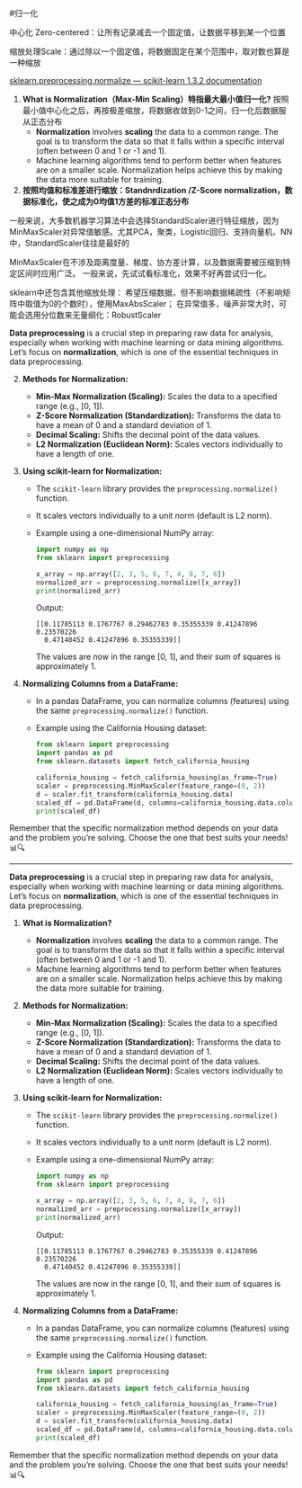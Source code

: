 #归一化

中心化 Zero-centered：让所有记录减去一个固定值，让数据平移到某一个位置

缩放处理Scale：通过除以一个固定值，将数据固定在某个范围中，取对数也算是一种缩放

[sklearn.preprocessing.normalize — scikit-learn 1.3.2 documentation](https://scikit-learn.org/stable/modules/generated/sklearn.preprocessing.normalize.html)

1. **What is Normalization（Max-Min Scaling）特指最大最小值归一化?**
	    按照最小值中心化之后，再按极差缩放，将数据收敛到0-1之间，归一化后数据服从正态分布
    - **Normalization** involves **scaling** the data to a common range. The goal is to transform the data so that it falls within a specific interval (often between 0 and 1 or -1 and 1).
    - Machine learning algorithms tend to perform better when features are on a smaller scale. Normalization helps achieve this by making the data more suitable for training.
2.  **按照均值和标准差进行缩放：Standnrdization /Z-Score normalization，数据标准化，使之成为0均值1方差的标准正态分布**


一般来说，大多数机器学习算法中会选择StandardScaler进行特征缩放，因为MinMaxScaler对异常值敏感。尤其PCA，聚类，Logistic回归、支持向量机、NN中，StandardScaler往往是最好的

MinMaxScaler在不涉及距离度量、梯度、协方差计算，以及数据需要被压缩到特定区间时应用广泛。
一般来说，先试试看标准化，效果不好再尝试归一化。

sklearn中还包含其他缩放处理：
希望压缩数据，但不影响数据稀疏性（不影响矩阵中取值为0的个数时），使用MaxAbsScaler；
在异常值多，噪声非常大时，可能会选用分位数来无量纲化：RobustScaler




**Data preprocessing** is a crucial step in preparing raw data for analysis, especially when working with machine learning or data mining algorithms. Let’s focus on **normalization**, which is one of the essential techniques in data preprocessing.

2. **Methods for Normalization:**
    
    - **Min-Max Normalization (Scaling):** Scales the data to a specified range (e.g., [0, 1]).
    - **Z-Score Normalization (Standardization):** Transforms the data to have a mean of 0 and a standard deviation of 1.
    - **Decimal Scaling:** Shifts the decimal point of the data values.
    - **L2 Normalization (Euclidean Norm):** Scales vectors individually to have a length of one.
3. **Using scikit-learn for Normalization:**
    
    - The `scikit-learn` library provides the `preprocessing.normalize()` function.
    - It scales vectors individually to a unit norm (default is L2 norm).
    - Example using a one-dimensional NumPy array:
        
        ```python
        import numpy as np
        from sklearn import preprocessing
        
        x_array = np.array([2, 3, 5, 6, 7, 4, 8, 7, 6])
        normalized_arr = preprocessing.normalize([x_array])
        print(normalized_arr)
        ```
        
        Output:
        
        ```
        [[0.11785113 0.1767767 0.29462783 0.35355339 0.41247896 0.23570226
          0.47140452 0.41247896 0.35355339]]
        ```
        
        The values are now in the range [0, 1], and their sum of squares is approximately 1.
4. **Normalizing Columns from a DataFrame:**
    
    - In a pandas DataFrame, you can normalize columns (features) using the same `preprocessing.normalize()` function.
    - Example using the California Housing dataset:
        
        ```python
        from sklearn import preprocessing
        import pandas as pd
        from sklearn.datasets import fetch_california_housing
        
        california_housing = fetch_california_housing(as_frame=True)
        scaler = preprocessing.MinMaxScaler(feature_range=(0, 2))
        d = scaler.fit_transform(california_housing.data)
        scaled_df = pd.DataFrame(d, columns=california_housing.data.columns)
        print(scaled_df)
        ```
        

Remember that the specific normalization method depends on your data and the problem you’re solving. Choose the one that best suits your needs! 📊🔍



--------------------------------------------------
**Data preprocessing** is a crucial step in preparing raw data for analysis, especially when working with machine learning or data mining algorithms. Let’s focus on **normalization**, which is one of the essential techniques in data preprocessing.

1. **What is Normalization?**
    
    - **Normalization** involves **scaling** the data to a common range. The goal is to transform the data so that it falls within a specific interval (often between 0 and 1 or -1 and 1).
    - Machine learning algorithms tend to perform better when features are on a smaller scale. Normalization helps achieve this by making the data more suitable for training.
2. **Methods for Normalization:**
    
    - **Min-Max Normalization (Scaling):** Scales the data to a specified range (e.g., [0, 1]).
    - **Z-Score Normalization (Standardization):** Transforms the data to have a mean of 0 and a standard deviation of 1.
    - **Decimal Scaling:** Shifts the decimal point of the data values.
    - **L2 Normalization (Euclidean Norm):** Scales vectors individually to have a length of one.
3. **Using scikit-learn for Normalization:**
    
    - The `scikit-learn` library provides the `preprocessing.normalize()` function.
    - It scales vectors individually to a unit norm (default is L2 norm).
    - Example using a one-dimensional NumPy array:
        
        ```python
        import numpy as np
        from sklearn import preprocessing
        
        x_array = np.array([2, 3, 5, 6, 7, 4, 8, 7, 6])
        normalized_arr = preprocessing.normalize([x_array])
        print(normalized_arr)
        ```
        
        Output:
        
        ```
        [[0.11785113 0.1767767 0.29462783 0.35355339 0.41247896 0.23570226
          0.47140452 0.41247896 0.35355339]]
        ```
        
        The values are now in the range [0, 1], and their sum of squares is approximately 1.
4. **Normalizing Columns from a DataFrame:**
    
    - In a pandas DataFrame, you can normalize columns (features) using the same `preprocessing.normalize()` function.
    - Example using the California Housing dataset:
        
        ```python
        from sklearn import preprocessing
        import pandas as pd
        from sklearn.datasets import fetch_california_housing
        
        california_housing = fetch_california_housing(as_frame=True)
        scaler = preprocessing.MinMaxScaler(feature_range=(0, 2))
        d = scaler.fit_transform(california_housing.data)
        scaled_df = pd.DataFrame(d, columns=california_housing.data.columns)
        print(scaled_df)
        ```
        

Remember that the specific normalization method depends on your data and the problem you’re solving. Choose the one that best suits your needs! 📊🔍
